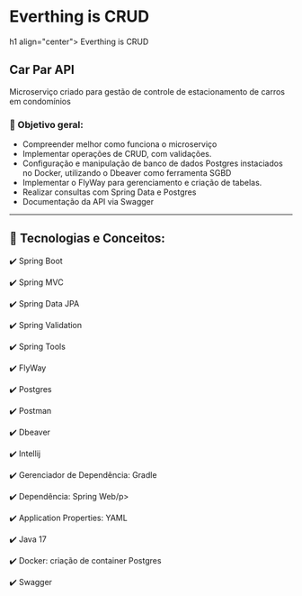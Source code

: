 # Everthing is CRUD

h1 align="center"> Everthing is CRUD </h1>

<h2>Car Par API</h2>
<p>Microserviço criado para gestão de controle de estacionamento de carros em condomínios</p>

<h3> 🎯 Objetivo geral:</h3>
<ul>
  <li>Compreender melhor como funciona o microserviço</li>
  <li>Implementar operações de CRUD, com validações.</li>
  <li>Configuração e manipulação de banco de dados Postgres instaciados no Docker, utilizando o Dbeaver como ferramenta SGBD </li>
  <li>Implementar o FlyWay para gerenciamento e criação de tabelas. </li>
  <li>Realizar consultas com Spring Data e Postgres</li>
  <li> Documentação da API via Swagger</li>
</ul>
<hr/>

<h2>🚀 Tecnologias e Conceitos:</h2>
<p>✔️ Spring Boot</p>
<p>✔️ Spring MVC</p>
<p>✔️ Spring Data JPA</p>
<p>✔️ Spring Validation</p>
<p>✔️ Spring Tools</p>
<p>✔️ FlyWay</p>
<p>✔️ Postgres</p>
<p>✔️ Postman</p>
<p>✔️ Dbeaver</p>
<p>✔️ Intellij</p>
<p>✔️ Gerenciador de Dependência: Gradle</p>
<p>✔️ Dependência: Spring Web/p>
<p>✔️ Application Properties: YAML</p>
<p>✔️ Java 17</p>
<p>✔️ Docker: criação de container Postgres</p>
<p>✔️ Swagger</p>
